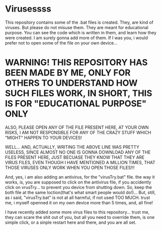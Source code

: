 # Virusessss

This repository contains some of the .bat files is created. They, are kind of viruses. But please do not misuse them. They are meant for educational purpose. You can see the code which is written in them, and learn how they were created. I am surely gonna add more of them. If I was you, i would prefer not to open some of the file on your own device...

# WARNING! THIS REPOSITORY HAS BEEN MADE BY ME, ONLY FOR OTHERS TO UNDERSTAND HOW SUCH FILES WORK, IN SHORT, THIS IS FOR "EDUCATIONAL PURPOSE" ONLY
ALSO, PLEASE OPEN ANY OF THE FILE PRESENT HERE, AT YOUR OWN RISKS, I AM NOT RESPONSIBLE FOR ANY  OF THE CRAZY STUFF WHICH "MIGHT" HAPPEN TO YOUR DEVICES!

WELL... AND, ACTUALLY, WRITING THE ABOVE LINE WAS PRETTY USELESS, SINCE ALMOST NO ONE IS GONNA DOWNLOAD ANY OF THE FILES PRESENT HERE, JUST BECUASE THEY KNOW THAT THEY ARE VIRUS FILES, EVEN THOUGH I HAVE MENTIONED A MILLION TIMES, THAT THOSE VIRUSES ONLY WORK WHEN YOU OPEN THOSE FILES!!!

And, yes, i am also adding an antivirus, for the "virusTry.bat" file. the way it works, is, you are supposed to click on the antivirus file, if you accidently click on vrusTry... to prevent you device from shutting down. So, keep the both file at the same loction(that's what smart people would do!)... But, still, as i said, "virusTry.bat" is not at all harmful, if not used TOO MUCH. trust me, i myself openned it on my own device more than 5 times, and, all fine!

I have recently added some more virus files to this repository... trust me, they can scare the shit out of you, but all you need to override them, is one simple click, or a sinple restart here and there, and you are all set.
